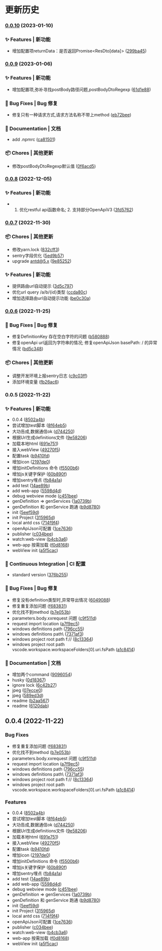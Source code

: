 # 更新历史 


### [0.0.10](https://github.com/leizelong/swagger-generate-ts/compare/v0.0.9...v0.0.10) (2023-01-10)


### ✨ Features | 新功能

* 增加配置项returnData：是否返回Promise<ResDto[data]> ([299ba45](https://github.com/leizelong/swagger-generate-ts/commit/299ba45f9d10df0d72654b69a2d6cc120c6370d0))

### [0.0.9](https://github.com/leizelong/swagger-generate-ts/compare/v0.0.8...v0.0.9) (2023-01-06)


### ✨ Features | 新功能

* 增加配置项,弥补寻找postBody路径问题,postBodyDtoRegexp ([61d1e88](https://github.com/leizelong/swagger-generate-ts/commit/61d1e88149f2d3341b478709d938144628081eb5))


### 🐛 Bug Fixes | Bug 修复

* 修复只有一种请求方式,请求方法名称不带上method ([eb72bee](https://github.com/leizelong/swagger-generate-ts/commit/eb72beeb34b66bd55eaa990d63b54aff2750c741))


### 📝 Documentation | 文档

* add .npmrc ([ca81501](https://github.com/leizelong/swagger-generate-ts/commit/ca81501e7c20cd27c46f2c75bab36a3afc17da06))


### 📦 Chores | 其他更新

* 修改postBodyDtoRegexp默认值 ([0f6acd5](https://github.com/leizelong/swagger-generate-ts/commit/0f6acd579a5c06fc93813fe0798aadd2e471be69))

### [0.0.8](https://github.com/leizelong/swagger-generate-ts/compare/v0.0.7...v0.0.8) (2022-12-05)


### ✨ Features | 新功能

* 1. 优化restful api函数命名; 2. 支持部分OpenApiV3 ([3fd5762](https://github.com/leizelong/swagger-generate-ts/commit/3fd5762876ba0c2d4dc7696d7a5df068b06a770d))

### [0.0.7](https://github.com/leizelong/swagger-generate-ts/compare/v0.0.6...v0.0.7) (2022-11-30)


### 📦 Chores | 其他更新

* 修改yarn.lock ([832cff3](https://github.com/leizelong/swagger-generate-ts/commit/832cff30a4b38af5ee8623367e5d4f66158d2e29))
* sentry字段优化 ([5ed9b57](https://github.com/leizelong/swagger-generate-ts/commit/5ed9b574d2c61e23b106e48703583729bc7905c7))
* upgrade antd@5.x ([9e85252](https://github.com/leizelong/swagger-generate-ts/commit/9e85252103414296d1e63b0f16ba3006b2a227d4))


### ✨ Features | 新功能

* 提供路由url自动提示 ([3d5c797](https://github.com/leizelong/swagger-generate-ts/commit/3d5c7978ceca9149560d0ad9e942ddf54df37d2c))
* 优化url query /a/b/{id}类型 ([ccda80c](https://github.com/leizelong/swagger-generate-ts/commit/ccda80c584f00d3d89e7b5e9b2577beb8b39135a))
* 增加选择路由url自动提示功能 ([be0c30a](https://github.com/leizelong/swagger-generate-ts/commit/be0c30a06a33946e39ebe0993ef317fd79896775))

### [0.0.6](https://github.com/leizelong/swagger-generate-ts/compare/v0.0.5...v0.0.6) (2022-11-25)


### 🐛 Bug Fixes | Bug 修复

* 修复DefinitionKey 存在空白字符的问题 ([b580888](https://github.com/leizelong/swagger-generate-ts/commit/b580888401dea508a8b651abdbc0f84d8f662e00))
* 修复openApi url返回为字符串的情况; 修复openApiJson basePath: / 的异常情况 ([bd5c348](https://github.com/leizelong/swagger-generate-ts/commit/bd5c348b8296aa401b6413ac438bce7ac9fca670))


### 📦 Chores | 其他更新

* 调整开发环境上报sentry日志 ([c9c03ff](https://github.com/leizelong/swagger-generate-ts/commit/c9c03ffac1d210aad30cff5f75ea5a391e1ce25e))
* 添加环境变量 ([fb26ac6](https://github.com/leizelong/swagger-generate-ts/commit/fb26ac6eb3932345aa55b439a914cdd79321dfb4))

### 0.0.5 (2022-11-22)


### ✨ Features | 新功能

* 0.0.4 ([8502a4b](https://github.com/leizelong/swagger-generate-ts/commit/8502a4b1f99326ca0a536e308cf7ead359d3f65c))
* 尝试增加test脚本 ([8f64eb5](https://github.com/leizelong/swagger-generate-ts/commit/8f64eb59965c4dfe946604bbc1cb8e625e6ce40c))
* 大功告成,数据通信ok ([d744250](https://github.com/leizelong/swagger-generate-ts/commit/d744250a601e8ebfbbcc31dca3b0ee0ae41e7c79))
* 根据Url生成definitions文件 ([9e58206](https://github.com/leizelong/swagger-generate-ts/commit/9e58206e0804005cdf6b3e4129c72ed53f06cffa))
* 加载本地html ([691e751](https://github.com/leizelong/swagger-generate-ts/commit/691e75110ccb74f71404fe19239d4088d5dcfb7b))
* 接入webView ([49270f5](https://github.com/leizelong/swagger-generate-ts/commit/49270f5f93a2b15e9c9b04330a44b99c8c8d0e82))
* 配置task ([b9410fd](https://github.com/leizelong/swagger-generate-ts/commit/b9410fd718d2c535aaf70af1f320c2904468b1b8))
* 增加icon ([2197de0](https://github.com/leizelong/swagger-generate-ts/commit/2197de0d25fa05b857fe1858084a89797448f0b8))
* 增加initDefinitions 命令 ([f5500b6](https://github.com/leizelong/swagger-generate-ts/commit/f5500b6d4ec8119ccdd62254a2451f70705d6d3e))
* 增加js关键字保护 ([60b890f](https://github.com/leizelong/swagger-generate-ts/commit/60b890f3bbe6b48ac09f0d47a7742967579f07de))
* 增加sentry埋点 ([fb84a1a](https://github.com/leizelong/swagger-generate-ts/commit/fb84a1ac1b94db70e78093e50e95add08dc0f3ec))
* add test ([14ae89b](https://github.com/leizelong/swagger-generate-ts/commit/14ae89b6d35508e81207f0f3c598b8fdbb4f08e4))
* add web-app ([5598d4d](https://github.com/leizelong/swagger-generate-ts/commit/5598d4df01ab94c6e8cbb3a8da16c659d66c64fc))
* debug webview  mode ([c451bee](https://github.com/leizelong/swagger-generate-ts/commit/c451beee4f9aa37083d2589fe99e273c30ceb49c))
* genDefinition => genServices ([1a0739b](https://github.com/leizelong/swagger-generate-ts/commit/1a0739b3f61287c84a5b943aa1f7ea022a53698f))
* genDefinition 和 genService 跑通 ([b9d8780](https://github.com/leizelong/swagger-generate-ts/commit/b9d878045733c54102f1f4c323df5d5dea7af5ec))
* init ([5eef59d](https://github.com/leizelong/swagger-generate-ts/commit/5eef59db2c54014862890e6625b1156967138ca9))
* init Project ([315965d](https://github.com/leizelong/swagger-generate-ts/commit/315965de69dbcf64d49f0ead3e29ad106859676f))
* local antd css ([714f9f4](https://github.com/leizelong/swagger-generate-ts/commit/714f9f44caa7a7495dfe4153ecfa3186948cfced))
* openApiJson可配置 ([1ce7636](https://github.com/leizelong/swagger-generate-ts/commit/1ce7636674c85f368555d46d780b754fb46df29c))
* publisher ([c034bee](https://github.com/leizelong/swagger-generate-ts/commit/c034bee861bd5b038e6c0259332f415590f9c778))
* watch:web-view ([b4cb3a6](https://github.com/leizelong/swagger-generate-ts/commit/b4cb3a65664cb054b5b3f7dc6657a5ef76c7e84d))
* web-app 按需加载 ([f0d8168](https://github.com/leizelong/swagger-generate-ts/commit/f0d8168d87846a344957bda5fabca0eccc135a6b))
* webView init ([a5f5cac](https://github.com/leizelong/swagger-generate-ts/commit/a5f5caca6b7f3b48c2bf859fbe79559fd3691086))


### 🔧 Continuous Integration | CI 配置

* standard version ([376b255](https://github.com/leizelong/swagger-generate-ts/commit/376b25596ac18f93b63b95002a52f482c310609e))


### 🐛 Bug Fixes | Bug 修复

* 修复没有definition类型时,异常导出情况 ([6049088](https://github.com/leizelong/swagger-generate-ts/commit/6049088ef3b069ccf6910aff4cb1867b1d7d9d88))
* 修复重复添加问题 ([f683831](https://github.com/leizelong/swagger-generate-ts/commit/f683831c014388bedef36d744e8c7333c43e8a78))
* 优化找不到method ([b7e053b](https://github.com/leizelong/swagger-generate-ts/commit/b7e053b924536597919335c290877b71c3d0348b))
* parameters.body.xxrequest 问题 ([c9f511d](https://github.com/leizelong/swagger-generate-ts/commit/c9f511d592d98588e4e7d4da3e9174accdf9f712))
* request import location ([a7f9ec5](https://github.com/leizelong/swagger-generate-ts/commit/a7f9ec54000f9177dba7ba464825acd130dff342))
* windows definitions path ([796cc55](https://github.com/leizelong/swagger-generate-ts/commit/796cc555845cbe931949ab0c98d27444992d1a88))
* windows definitions path\\ ([7371af3](https://github.com/leizelong/swagger-generate-ts/commit/7371af3cbee0333cb535d7dde4355f0cadcd8dd3))
* windows project root path f:// ([8c13364](https://github.com/leizelong/swagger-generate-ts/commit/8c13364d7fb4a9f74432f0bfa7a5e0e091de0972))
* windows project root path vscode.workspace.workspaceFolders[0].uri.fsPath ([a1c8414](https://github.com/leizelong/swagger-generate-ts/commit/a1c841445c5a2fa821e84853e776565a535b61a5))


### 📝 Documentation | 文档

* 增加两个command ([9096054](https://github.com/leizelong/swagger-generate-ts/commit/90960541f4ce1521a28608d4e5d7c50b1465cb83))
* husky ([0d18367](https://github.com/leizelong/swagger-generate-ts/commit/0d18367cc96f9219cca1cd237f5b5bdb78555b87))
* ignore lock ([6c42b27](https://github.com/leizelong/swagger-generate-ts/commit/6c42b27f336da3f55ec102c708508212ee55510f))
* jpeg ([07ecce0](https://github.com/leizelong/swagger-generate-ts/commit/07ecce072b9eef53ec528253e07d71491fbac161))
* jpeg ([589ed3d](https://github.com/leizelong/swagger-generate-ts/commit/589ed3d13dc262c20b7ffa9216548976f5a889a2))
* readme ([b2aa567](https://github.com/leizelong/swagger-generate-ts/commit/b2aa5679f62632f4078d211a1a4d46f586c7e0ef))
* readme ([6120dab](https://github.com/leizelong/swagger-generate-ts/commit/6120dab38a3fb8036b7d45c1c0c0ac6e52d02422))

## 0.0.4 (2022-11-22)


### Bug Fixes

* 修复重复添加问题 ([f683831](https://github.com/leizelong/swagger-generate-ts/commit/f683831c014388bedef36d744e8c7333c43e8a78))
* 优化找不到method ([b7e053b](https://github.com/leizelong/swagger-generate-ts/commit/b7e053b924536597919335c290877b71c3d0348b))
* parameters.body.xxrequest 问题 ([c9f511d](https://github.com/leizelong/swagger-generate-ts/commit/c9f511d592d98588e4e7d4da3e9174accdf9f712))
* request import location ([a7f9ec5](https://github.com/leizelong/swagger-generate-ts/commit/a7f9ec54000f9177dba7ba464825acd130dff342))
* windows definitions path ([796cc55](https://github.com/leizelong/swagger-generate-ts/commit/796cc555845cbe931949ab0c98d27444992d1a88))
* windows definitions path\\ ([7371af3](https://github.com/leizelong/swagger-generate-ts/commit/7371af3cbee0333cb535d7dde4355f0cadcd8dd3))
* windows project root path f:// ([8c13364](https://github.com/leizelong/swagger-generate-ts/commit/8c13364d7fb4a9f74432f0bfa7a5e0e091de0972))
* windows project root path vscode.workspace.workspaceFolders[0].uri.fsPath ([a1c8414](https://github.com/leizelong/swagger-generate-ts/commit/a1c841445c5a2fa821e84853e776565a535b61a5))


### Features

* 0.0.4 ([8502a4b](https://github.com/leizelong/swagger-generate-ts/commit/8502a4b1f99326ca0a536e308cf7ead359d3f65c))
* 尝试增加test脚本 ([8f64eb5](https://github.com/leizelong/swagger-generate-ts/commit/8f64eb59965c4dfe946604bbc1cb8e625e6ce40c))
* 大功告成,数据通信ok ([d744250](https://github.com/leizelong/swagger-generate-ts/commit/d744250a601e8ebfbbcc31dca3b0ee0ae41e7c79))
* 根据Url生成definitions文件 ([9e58206](https://github.com/leizelong/swagger-generate-ts/commit/9e58206e0804005cdf6b3e4129c72ed53f06cffa))
* 加载本地html ([691e751](https://github.com/leizelong/swagger-generate-ts/commit/691e75110ccb74f71404fe19239d4088d5dcfb7b))
* 接入webView ([49270f5](https://github.com/leizelong/swagger-generate-ts/commit/49270f5f93a2b15e9c9b04330a44b99c8c8d0e82))
* 配置task ([b9410fd](https://github.com/leizelong/swagger-generate-ts/commit/b9410fd718d2c535aaf70af1f320c2904468b1b8))
* 增加icon ([2197de0](https://github.com/leizelong/swagger-generate-ts/commit/2197de0d25fa05b857fe1858084a89797448f0b8))
* 增加initDefinitions 命令 ([f5500b6](https://github.com/leizelong/swagger-generate-ts/commit/f5500b6d4ec8119ccdd62254a2451f70705d6d3e))
* 增加js关键字保护 ([60b890f](https://github.com/leizelong/swagger-generate-ts/commit/60b890f3bbe6b48ac09f0d47a7742967579f07de))
* 增加sentry埋点 ([fb84a1a](https://github.com/leizelong/swagger-generate-ts/commit/fb84a1ac1b94db70e78093e50e95add08dc0f3ec))
* add test ([14ae89b](https://github.com/leizelong/swagger-generate-ts/commit/14ae89b6d35508e81207f0f3c598b8fdbb4f08e4))
* add web-app ([5598d4d](https://github.com/leizelong/swagger-generate-ts/commit/5598d4df01ab94c6e8cbb3a8da16c659d66c64fc))
* debug webview  mode ([c451bee](https://github.com/leizelong/swagger-generate-ts/commit/c451beee4f9aa37083d2589fe99e273c30ceb49c))
* genDefinition => genServices ([1a0739b](https://github.com/leizelong/swagger-generate-ts/commit/1a0739b3f61287c84a5b943aa1f7ea022a53698f))
* genDefinition 和 genService 跑通 ([b9d8780](https://github.com/leizelong/swagger-generate-ts/commit/b9d878045733c54102f1f4c323df5d5dea7af5ec))
* init ([5eef59d](https://github.com/leizelong/swagger-generate-ts/commit/5eef59db2c54014862890e6625b1156967138ca9))
* init Project ([315965d](https://github.com/leizelong/swagger-generate-ts/commit/315965de69dbcf64d49f0ead3e29ad106859676f))
* local antd css ([714f9f4](https://github.com/leizelong/swagger-generate-ts/commit/714f9f44caa7a7495dfe4153ecfa3186948cfced))
* openApiJson可配置 ([1ce7636](https://github.com/leizelong/swagger-generate-ts/commit/1ce7636674c85f368555d46d780b754fb46df29c))
* publisher ([c034bee](https://github.com/leizelong/swagger-generate-ts/commit/c034bee861bd5b038e6c0259332f415590f9c778))
* watch:web-view ([b4cb3a6](https://github.com/leizelong/swagger-generate-ts/commit/b4cb3a65664cb054b5b3f7dc6657a5ef76c7e84d))
* web-app 按需加载 ([f0d8168](https://github.com/leizelong/swagger-generate-ts/commit/f0d8168d87846a344957bda5fabca0eccc135a6b))
* webView init ([a5f5cac](https://github.com/leizelong/swagger-generate-ts/commit/a5f5caca6b7f3b48c2bf859fbe79559fd3691086))
